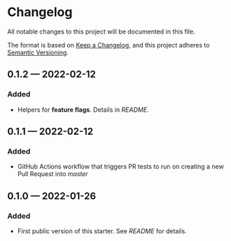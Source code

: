# Changelog

All notable changes to this project will be documented in this file.

The format is based on [Keep a Changelog](https://keepachangelog.com/en/1.0.0/), and this project adheres to [Semantic Versioning](https://semver.org/spec/v2.0.0.html).

## 0.1.2 — 2022-02-12

### Added

* Helpers for **feature flags**. Details in *README*.

## 0.1.1 — 2022-02-12

### Added

* GitHub Actions workflow that triggers PR tests to run on creating a new Pull Request into *master*

## 0.1.0 — 2022-01-26

### Added

* First public version of this starter. See *README* for details.
